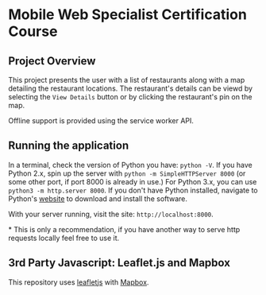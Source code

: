 # Mobile Web Specialist Certification Course

## Project Overview

This project presents the user with a list of restaurants along with a map detailing the restaurant locations. The restaurant's details can be viewd by selecting the `View Details` button or by clicking the restaurant's pin on the map.

Offline support is provided using the service worker API.

## Running the application

In a terminal, check the version of Python you have: `python -V`. If you have Python 2.x, spin up the server with `python -m SimpleHTTPServer 8000` (or some other port, if port 8000 is already in use.) For Python 3.x, you can use `python3 -m http.server 8000`. If you don't have Python installed, navigate to Python's [website](https://www.python.org/) to download and install the software.

With your server running, visit the site: `http://localhost:8000`.

\* This is only a recommendation, if you have another way to serve http requests locally feel free to use it.

## 3rd Party Javascript: Leaflet.js and Mapbox

This repository uses [leafletjs](https://leafletjs.com/) with [Mapbox](https://www.mapbox.com/). 
